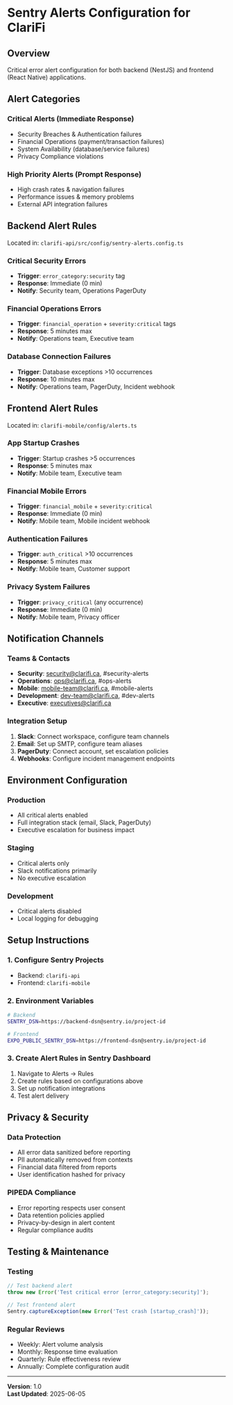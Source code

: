 # Sentry Alerts Configuration for ClariFi

## Overview
Critical error alert configuration for both backend (NestJS) and frontend (React Native) applications.

## Alert Categories

### Critical Alerts (Immediate Response)
- Security Breaches & Authentication failures
- Financial Operations (payment/transaction failures)  
- System Availability (database/service failures)
- Privacy Compliance violations

### High Priority Alerts (Prompt Response)
- High crash rates & navigation failures
- Performance issues & memory problems
- External API integration failures

## Backend Alert Rules

Located in: `clarifi-api/src/config/sentry-alerts.config.ts`

### Critical Security Errors
- **Trigger**: `error_category:security` tag
- **Response**: Immediate (0 min)
- **Notify**: Security team, Operations PagerDuty

### Financial Operations Errors  
- **Trigger**: `financial_operation` + `severity:critical` tags
- **Response**: 5 minutes max
- **Notify**: Operations team, Executive team

### Database Connection Failures
- **Trigger**: Database exceptions >10 occurrences
- **Response**: 10 minutes max  
- **Notify**: Operations team, PagerDuty, Incident webhook

## Frontend Alert Rules

Located in: `clarifi-mobile/config/alerts.ts`

### App Startup Crashes
- **Trigger**: Startup crashes >5 occurrences
- **Response**: 5 minutes max
- **Notify**: Mobile team, Executive team

### Financial Mobile Errors
- **Trigger**: `financial_mobile` + `severity:critical` 
- **Response**: Immediate (0 min)
- **Notify**: Mobile team, Mobile incident webhook

### Authentication Failures
- **Trigger**: `auth_critical` >10 occurrences
- **Response**: 5 minutes max
- **Notify**: Mobile team, Customer support

### Privacy System Failures
- **Trigger**: `privacy_critical` (any occurrence)
- **Response**: Immediate (0 min)
- **Notify**: Mobile team, Privacy officer

## Notification Channels

### Teams & Contacts
- **Security**: security@clarifi.ca, #security-alerts
- **Operations**: ops@clarifi.ca, #ops-alerts  
- **Mobile**: mobile-team@clarifi.ca, #mobile-alerts
- **Development**: dev-team@clarifi.ca, #dev-alerts
- **Executive**: executives@clarifi.ca

### Integration Setup
1. **Slack**: Connect workspace, configure team channels
2. **Email**: Set up SMTP, configure team aliases
3. **PagerDuty**: Connect account, set escalation policies
4. **Webhooks**: Configure incident management endpoints

## Environment Configuration

### Production
- All critical alerts enabled
- Full integration stack (email, Slack, PagerDuty)
- Executive escalation for business impact

### Staging  
- Critical alerts only
- Slack notifications primarily
- No executive escalation

### Development
- Critical alerts disabled
- Local logging for debugging

## Setup Instructions

### 1. Configure Sentry Projects
- Backend: `clarifi-api`
- Frontend: `clarifi-mobile`

### 2. Environment Variables
```bash
# Backend
SENTRY_DSN=https://backend-dsn@sentry.io/project-id

# Frontend  
EXPO_PUBLIC_SENTRY_DSN=https://frontend-dsn@sentry.io/project-id
```

### 3. Create Alert Rules in Sentry Dashboard
1. Navigate to Alerts → Rules
2. Create rules based on configurations above
3. Set up notification integrations
4. Test alert delivery

## Privacy & Security

### Data Protection
- All error data sanitized before reporting
- PII automatically removed from contexts
- Financial data filtered from reports
- User identification hashed for privacy

### PIPEDA Compliance
- Error reporting respects user consent
- Data retention policies applied
- Privacy-by-design in alert content
- Regular compliance audits

## Testing & Maintenance

### Testing
```typescript
// Test backend alert
throw new Error('Test critical error [error_category:security]');

// Test frontend alert  
Sentry.captureException(new Error('Test crash [startup_crash]'));
```

### Regular Reviews
- Weekly: Alert volume analysis
- Monthly: Response time evaluation  
- Quarterly: Rule effectiveness review
- Annually: Complete configuration audit

---
**Version**: 1.0  
**Last Updated**: 2025-06-05 